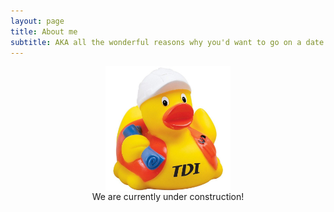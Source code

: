 ```yaml
---
layout: page
title: About me
subtitle: AKA all the wonderful reasons why you'd want to go on a date with me
---
```


<figure> 
  <img style="display:block; margin-left:auto; margin-right:auto;" src="/img/under-construction.jpg" alt="We are currently under construction!" width="200"/>
  <figcaption style="text-align: center;">We are currently under construction!</figcaption>
</figure>